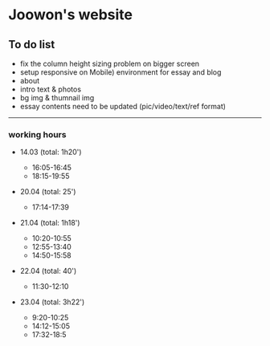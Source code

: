Joowon's website
=================

To do list
-----------

* fix the column height sizing problem on bigger screen
* setup responsive on Mobile) environment for essay and blog
* about
* intro text & photos
* bg img & thumnail img
* essay contents need to be updated (pic/video/text/ref format)

---------------

### working hours
* 14.03 (total: 1h20')
  - 16:05-16:45
  - 18:15-19:55

* 20.04 (total: 25')
  - 17:14-17:39

* 21.04 (total: 1h18')
  - 10:20-10:55
  - 12:55-13:40
  - 14:50-15:58

* 22.04 (total: 40')
  - 11:30-12:10

* 23.04 (total: 3h22')
  - 9:20-10:25
  - 14:12-15:05
  - 17:32-18:5
